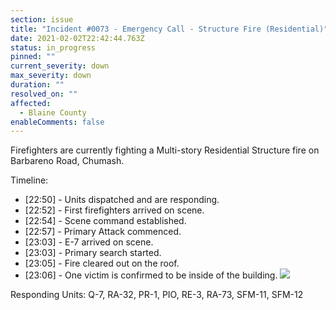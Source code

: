 ```yaml
---
section: issue
title: "Incident #0073 - Emergency Call - Structure Fire (Residential)"
date: 2021-02-02T22:42:44.763Z
status: in_progress
pinned: ""
current_severity: down
max_severity: down
duration: ""
resolved_on: ""
affected:
  - Blaine County
enableComments: false
---
```

Firefighters are currently fighting a Multi-story Residential Structure fire on Barbareno Road, Chumash. 

Timeline:

* \[22:50] - Units dispatched and are responding.
* \[22:52] - First firefighters arrived on scene.
* \[22:54] - Scene command established.
* \[22:57] - Primary Attack commenced.
* \[23:03] - E-7 arrived on scene.
* \[23:03] - Primary search started.
* \[23:05] - Fire cleared out on the roof.
* \[23:06] - One victim is confirmed to be inside of the building.
![](https://i.imgur.com/7RhauIp.png)

Responding Units: Q-7, RA-32, PR-1, PIO, RE-3, RA-73, SFM-11, SFM-12